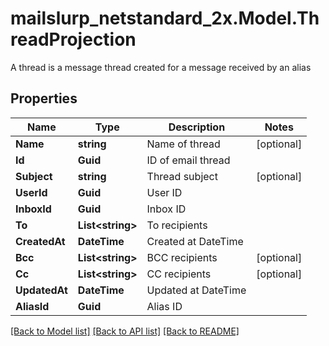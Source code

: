 # mailslurp_netstandard_2x.Model.ThreadProjection
A thread is a message thread created for a message received by an alias

## Properties

Name | Type | Description | Notes
------------ | ------------- | ------------- | -------------
**Name** | **string** | Name of thread | [optional] 
**Id** | **Guid** | ID of email thread | 
**Subject** | **string** | Thread subject | [optional] 
**UserId** | **Guid** | User ID | 
**InboxId** | **Guid** | Inbox ID | 
**To** | **List&lt;string&gt;** | To recipients | 
**CreatedAt** | **DateTime** | Created at DateTime | 
**Bcc** | **List&lt;string&gt;** | BCC recipients | [optional] 
**Cc** | **List&lt;string&gt;** | CC recipients | [optional] 
**UpdatedAt** | **DateTime** | Updated at DateTime | 
**AliasId** | **Guid** | Alias ID | 

[[Back to Model list]](../README#documentation-for-models) [[Back to API list]](../README#documentation-for-api-endpoints) [[Back to README]](../README)

